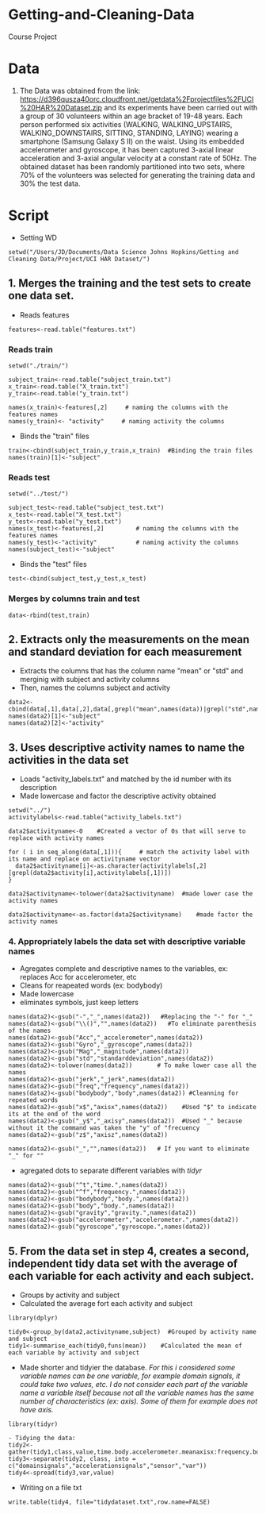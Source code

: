 # Getting-and-Cleaning-Data
Course Project

#  Data

1. The Data was obtained from the link: https://d396qusza40orc.cloudfront.net/getdata%2Fprojectfiles%2FUCI%20HAR%20Dataset.zip and its experiments have been carried out with a group of 30 volunteers within an age bracket of 19-48 years. Each person performed six activities (WALKING, WALKING_UPSTAIRS, WALKING_DOWNSTAIRS, SITTING, STANDING, LAYING) wearing a smartphone (Samsung Galaxy S II) on the waist. Using its embedded accelerometer and gyroscope, it has been captured 3-axial linear acceleration and 3-axial angular velocity at a constant rate of 50Hz. The obtained dataset has been randomly partitioned into two sets, where 70% of the volunteers was selected for generating the training data and 30% the test data.


# Script

- Setting WD

```
setwd("/Users/JD/Documents/Data Science Johns Hopkins/Getting and Cleaning Data/Project/UCI HAR Dataset/")
```

## 1. Merges the training and the test sets to create one data set.

- Reads features

```
features<-read.table("features.txt")
```

### Reads train

```
setwd("./train/")

subject_train<-read.table("subject_train.txt")
x_train<-read.table("X_train.txt")
y_train<-read.table("y_train.txt")

names(x_train)<-features[,2]     # naming the columns with the features names
names(y_train)<- "activity"     # naming activity the columns 

```

- Binds the "train" files  

```
train<-cbind(subject_train,y_train,x_train)  #Binding the train files
names(train)[1]<-"subject"
```

### Reads test

```
setwd("../test/")

subject_test<-read.table("subject_test.txt")
x_test<-read.table("X_test.txt")
y_test<-read.table("y_test.txt")
names(x_test)<-features[,2]         # naming the columns with the features names
names(y_test)<-"activity"           # naming activity the columns
names(subject_test)<-"subject"
```

- Binds the "test" files 
```
test<-cbind(subject_test,y_test,x_test) 
```

### Merges by columns train and test

```
data<-rbind(test,train)
```

## 2. Extracts only the measurements on the mean and standard deviation for each measurement 

 - Extracts the columns that has the column name "mean" or "std" and merginig with subject and activity columns
 - Then, names the columns subject and activity
```
data2<-cbind(data[,1],data[,2],data[,grepl("mean",names(data))|grepl("std",names(data))])    
names(data2)[1]<-"subject"
names(data2)[2]<-"activity"
```

## 3. Uses descriptive activity names to name the activities in the data set ####

- Loads "activity_labels.txt" and matched by the id number with its description
- Made lowercase and factor the descriptive activity obtained
```
setwd("../")
activitylabels<-read.table("activity_labels.txt")

data2$activityname<-0    #Created a vector of 0s that will serve to replace with activity names

for ( i in seq_along(data[,1])){     # match the activity label with its name and replace on activityname vector
  data2$activityname[i]<-as.character(activitylabels[,2][grepl(data2$activity[i],activitylabels[,1])])
}

data2$activityname<-tolower(data2$activityname)  #made lower case the activity names

data2$activityname<-as.factor(data2$activityname)    #made factor the activity names
```

### 4. Appropriately labels the data set with descriptive variable names

- Agregates complete and descriptive names to the variables, ex: replaces Acc for accelerometer, etc
- Cleans for reapeated words (ex: bodybody)
- Made lowercase
- eliminates symbols, just keep letters

```
names(data2)<-gsub("-","_",names(data2))   #Replacing the "-" for "_"
names(data2)<-gsub("\\()","",names(data2))   #To eliminate parenthesis of the names
names(data2)<-gsub("Acc","_accelerometer",names(data2))
names(data2)<-gsub("Gyro","_gyroscope",names(data2))
names(data2)<-gsub("Mag","_magnitude",names(data2))
names(data2)<-gsub("std","standarddeviation",names(data2))
names(data2)<-tolower(names(data2))       # To make lower case all the names
names(data2)<-gsub("jerk","_jerk",names(data2))
names(data2)<-gsub("freq","frequency",names(data2))
names(data2)<-gsub("bodybody","body",names(data2)) #Cleanning for repeated words
names(data2)<-gsub("x$","axisx",names(data2))    #Used "$" to indicate its at the end of the word
names(data2)<-gsub("_y$","_axisy",names(data2))  #Used "_" because without it the command was taken the "y" of "frecuency
names(data2)<-gsub("z$","axisz",names(data2))

names(data2)<-gsub("_","",names(data2))   # If you want to eliminate "_" for ""
```
- agregated dots to separate different variables with *tidyr*
```
names(data2)<-gsub("^t","time.",names(data2))
names(data2)<-gsub("^f","frequency.",names(data2))
names(data2)<-gsub("bodybody","body.",names(data2))
names(data2)<-gsub("body","body.",names(data2))
names(data2)<-gsub("gravity","gravity.",names(data2))
names(data2)<-gsub("accelerometer","accelerometer.",names(data2))
names(data2)<-gsub("gyroscope","gyroscope.",names(data2))
```

## 5. From the data set in step 4, creates a second, independent tidy data set with the average of each variable for each activity and each subject.

- Groups by activity and subject
- Calculated the average fort each activity and subject
```
library(dplyr)

tidy0<-group_by(data2,activityname,subject)  #Grouped by activity name and subject
tidy1<-summarise_each(tidy0,funs(mean))    #Calculated the mean of each variable by activity and subject
```
- Made shorter and tidyier the database. *For this i considered some variable names can be one variable, for example domain signals, it could take two values, etc. I do not consider each part of the variable name a variable itself because not all the variable names has the same number of characteristics (ex: axis). Some of them for example does not have axis.*

```
library(tidyr)

- Tidying the data:
tidy2<-gather(tidy1,class,value,time.body.accelerometer.meanaxisx:frequency.body.gyroscope.jerkmagnitudemeanfrequency)
tidy3<-separate(tidy2, class, into = c("domainsignals","accelerationsignals","sensor","var"))
tidy4<-spread(tidy3,var,value)
```

- Writing on a file txt

```
write.table(tidy4, file="tidydataset.txt",row.name=FALSE)
```

